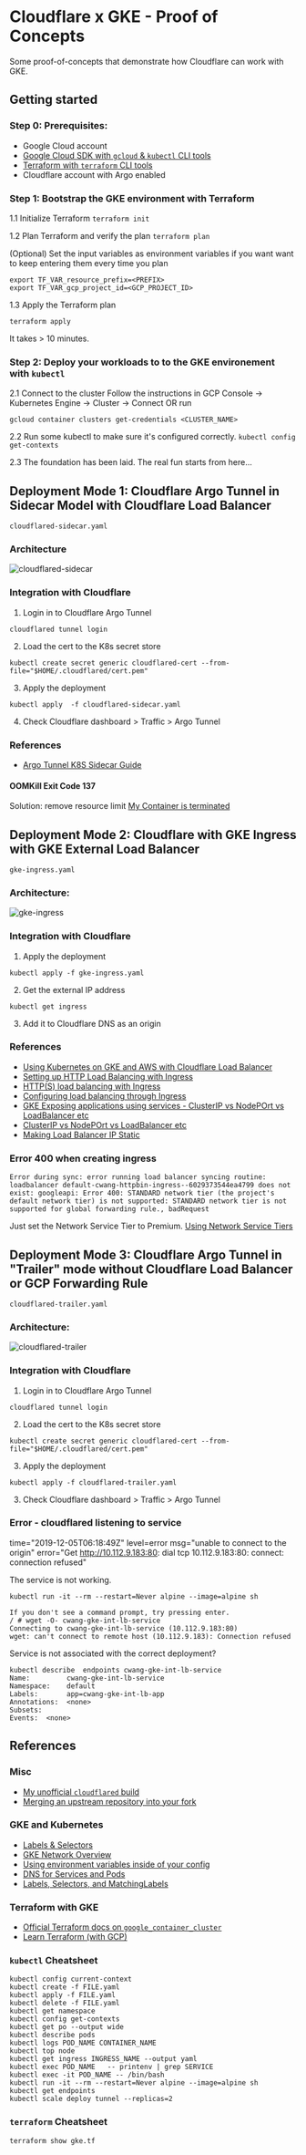 # Cloudflare x GKE - Proof of Concepts

Some proof-of-concepts that demonstrate how Cloudflare can work with GKE.

## Getting started

### Step 0: Prerequisites: 
* Google Cloud account
* [Google Cloud SDK with `gcloud` & `kubectl` CLI tools]((https://www.terraform.io/downloads.html))
* [Terraform with `terraform` CLI tools](https://www.terraform.io/downloads.html)
* Cloudflare account with Argo enabled

### Step 1: Bootstrap the GKE environment with Terraform
1.1 Initialize Terraform
```terraform init```

1.2 Plan Terraform and verify the plan
```terraform plan```

(Optional) Set the input variables as environment variables if you want want to keep entering them every time you plan 
```
export TF_VAR_resource_prefix=<PREFIX>
export TF_VAR_gcp_project_id=<GCP_PROJECT_ID>
```

1.3 Apply the Terraform plan

```
terraform apply
```
It takes  > 10 minutes.


### Step 2: Deploy your workloads to to the GKE environement with `kubectl`

2.1 Connect to the cluster
Follow the instructions in GCP Console -> Kubernetes Engine ->  Cluster -> Connect
OR run 

```
gcloud container clusters get-credentials <CLUSTER_NAME>
``` 

2.2 Run some kubectl to make sure it's configured correctly.
```kubectl config get-contexts```

2.3 The foundation has been laid. The real fun starts from here...

## Deployment Mode 1: Cloudflare Argo Tunnel in Sidecar Model with Cloudflare Load Balancer
`cloudflared-sidecar.yaml`

### Architecture
![cloudflared-sidecar](./images/cloudflared-sidecar.JPG)



### Integration with Cloudflare

1. Login in to Cloudflare Argo Tunnel 

```cloudflared tunnel login```

2. Load the cert to the K8s secret store

```kubectl create secret generic cloudflared-cert --from-file="$HOME/.cloudflared/cert.pem"```

3. Apply the deployment

```kubectl apply  -f cloudflared-sidecar.yaml```

4. Check Cloudflare dashboard > Traffic > Argo Tunnel

### References
* [Argo Tunnel K8S Sidecar Guide](https://developers.cloudflare.com/argo-tunnel/reference/sidecar/)


#### OOMKill Exit Code 137 
Solution: remove resource limit
[My Container is terminated](https://kubernetes.io/docs/concepts/configuration/manage-compute-resources-container/#my-container-is-terminated)



## Deployment Mode 2: Cloudflare with GKE Ingress with GKE External Load Balancer
 `gke-ingress.yaml`

### Architecture: 
![gke-ingress](./images/gke-ingress.JPG)


### Integration with Cloudflare

1. Apply the deployment 

```kubectl apply -f gke-ingress.yaml```

2. Get the external IP address 

```kubectl get ingress```

3. Add it to Cloudflare DNS as an origin 

### References
* [Using Kubernetes on GKE and AWS with Cloudflare Load Balancer](https://support.cloudflare.com/hc/en-us/articles/115003384591-Using-Kubernetes-on-GKE-and-AWS-with-Cloudflare-Load-Balancer)
* [Setting up HTTP Load Balancing with Ingress](https://cloud.google.com/kubernetes-engine/docs/tutorials/http-balancer)
* [HTTP(S) load balancing with Ingress](https://cloud.google.com/kubernetes-engine/docs/concepts/ingress)
* [Configuring load balancing through Ingress](https://cloud.google.com/kubernetes-engine/docs/how-to/load-balance-ingress)
* [GKE Exposing applications using services - ClusterIP vs NodePOrt vs LoadBalancer etc](https://cloud.google.com/kubernetes-engine/docs/how-to/exposing-apps)
* [ClusterIP vs NodePOrt vs LoadBalancer etc](https://medium.com/google-cloud/kubernetes-nodeport-vs-loadbalancer-vs-ingress-when-should-i-use-what-922f010849e0)
* [Making Load Balancer IP Static](https://cloud.google.com/kubernetes-engine/docs/concepts/ingress#static_ip_addresses_for_https_load_balancers)


### Error 400 when creating ingress
`Error during sync: error running load balancer syncing routine: loadbalancer default-cwang-httpbin-ingress--6029373544ea4799 does not exist: googleapi: Error 400: STANDARD network tier (the project's default network tier) is not supported: STANDARD network tier is not supported for global forwarding rule., badRequest`

Just set the Network Service Tier to Premium. 
[Using Network Service Tiers](https://cloud.google.com/network-tiers/docs/using-network-service-tiers)


## Deployment Mode 3: Cloudflare Argo Tunnel in "Trailer" mode without Cloudflare Load Balancer or GCP Forwarding Rule
`cloudflared-trailer.yaml`

### Architecture: 
![cloudflared-trailer](./images/cloudflared-trailer.JPG)

### Integration with Cloudflare

1. Login in to Cloudflare Argo Tunnel 

```cloudflared tunnel login```

2. Load the cert to the K8s secret store

```kubectl create secret generic cloudflared-cert --from-file="$HOME/.cloudflared/cert.pem"```

3. Apply the deployment

```kubectl apply -f cloudflared-trailer.yaml```

3. Check Cloudflare dashboard > Traffic > Argo Tunnel

### Error - cloudflared listening to service

 time="2019-12-05T06:18:49Z" level=error msg="unable to connect to the origin" error="Get http://10.112.9.183:80: dial tcp 10.112.9.183:80: connect: connection refused"


The service is not working. 
```
kubectl run -it --rm --restart=Never alpine --image=alpine sh

If you don't see a command prompt, try pressing enter.
/ # wget -O- cwang-gke-int-lb-service
Connecting to cwang-gke-int-lb-service (10.112.9.183:80)
wget: can't connect to remote host (10.112.9.183): Connection refused
```

Service is not associated with the correct deployment?
```
kubectl describe  endpoints cwang-gke-int-lb-service
Name:         cwang-gke-int-lb-service
Namespace:    default
Labels:       app=cwang-gke-int-lb-app
Annotations:  <none>
Subsets:
Events:  <none>
```

## References

### Misc
* [My unofficial `cloudflared` build](https://hub.docker.com/r/mw866/cloudflared)
* [Merging an upstream repository into your fork](https://help.github.com/en/github/collaborating-with-issues-and-pull-requests/merging-an-upstream-repository-into-your-fork)

### GKE and Kubernetes

* [Labels & Selectors](https://kubernetes.io/docs/concepts/overview/working-with-objects/labels/)
* [GKE Network Overview](https://cloud.google.com/kubernetes-engine/docs/concepts/network-overview)
* [Using environment variables inside of your config](https://kubernetes.io/docs/tasks/inject-data-application/efine-environment-variable-container/#using-environment-variables-inside-of-your-config)
* [DNS for Services and Pods](https://kubernetes.io/docs/concepts/services-networking/dns-pod-service/)
* [Labels, Selectors, and MatchingLabels](https://medium.com/@zwhitchcox/matchlabels-labels-and-selectors-explained-in-detail-for-beginners-d421bdd05362)


### Terraform with GKE

* [Official Terraform docs on `google_container_cluster`](https://www.terraform.io/docs/providers/google/r/container_cluster.html)
* [Learn Terraform (with GCP)](https://learn.hashicorp.com/terraform/gcp/intro)

### `kubectl` Cheatsheet 
```
kubectl config current-context 
kubectl create -f FILE.yaml
kubectl apply -f FILE.yaml
kubectl delete -f FILE.yaml
kubectl get namespace
kubectl config get-contexts  
kubectl get po --output wide
kubectl describe pods
kubectl logs POD_NAME CONTAINER_NAME
kubectl top node
kubectl get ingress INGRESS_NAME --output yaml
kubectl exec POD_NAME   -- printenv | grep SERVICE   
kubectl exec -it POD_NAME -- /bin/bash
kubectl run -it --rm --restart=Never alpine --image=alpine sh
kubectl get endpoints
kubectl scale deploy tunnel --replicas=2

```

### `terraform` Cheatsheet
```
terraform show gke.tf
```
